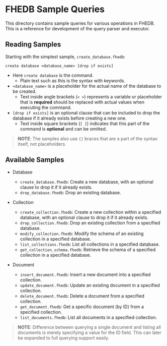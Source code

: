 # FHEDB Sample Queries

This directory contains sample queries for various operations in FHEDB.
This is a reference for development of the query parser and executor.

## Reading Samples

Starting with the simplest sample, `create_database.fhedb`:

```plaintext
create database <database_name> [drop if exists]
```

- Here `create database` is the command.
    - Plain text such as this is the syntax with keywords.
- `<database_name>` is a placeholder for the actual name of the database to be created.
    - Text inside angle brackets (`< >`) represents a variable or placeholder that is **required** should be replaced with actual values when executing the command.
- `[drop if exists]` is an optional clause that can be included to drop the database if it already exists before creating a new one.
    - Text inside square brackets (`[ ]`) indicates that this part of the command is **optional** and can be omitted.

> **NOTE**: The samples also use `{}` braces that are a part of the syntax itself, not placeholders.

## Available Samples

- Database
    - `create_database.fhedb`: Create a new database, with an optional clause to drop it if it already exists.
    - `drop_database.fhedb`: Drop an existing database.

- Collection
    - `create_collection.fhedb`: Create a new collection within a specified database, with an optional clause to drop it if it already exists.
    - `drop_collection.fhedb`: Drop an existing collection from a specified database.
    - `modify_collection.fhedb`: Modify the schema of an existing collection in a specified database.
    - `list_collections.fhedb`: List all collections in a specified database.
    - `get_collection_schema.fhedb`: Retrieve the schema of a specified collection in a specified database.

- Document
    - `insert_document.fhedb`: Insert a new document into a specified collection.
    - `update_document.fhedb`: Update an existing document in a specified collection.
    - `delete_document.fhedb`: Delete a document from a specified collection.
    - `get_document.fhedb`: Get a specific document (by ID) from a specified collection.
    - `list_documents.fhedb`: List all documents in a specified collection.

> **NOTE**: Difference between querying a single document and listing all documents is merely specifying a value for the ID field.
> This can later be expanded to full querying support easily.